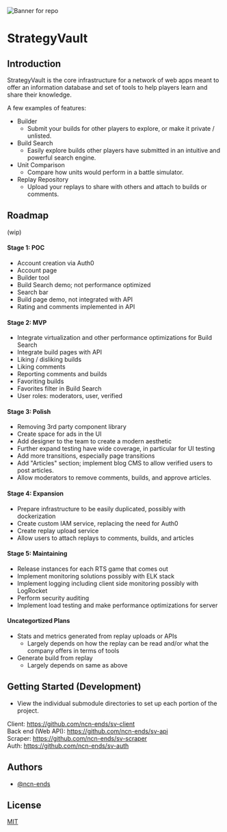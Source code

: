 <img src="https://i.imgur.com/EnAmPfX.png" alt="Banner for repo">

# StrategyVault

## Introduction  
  
StrategyVault is the core infrastructure for a network of web apps meant to offer an information database and set of tools to help players learn and share their knowledge. 
   
A few examples of features:  
- Builder
	- Submit your builds for other players to explore, or make it private / unlisted.
- Build Search
	- Easily explore builds other players have submitted in an intuitive and powerful search engine.
- Unit Comparison
	- Compare how units would perform in a battle simulator.
- Replay Repository
	- Upload your replays to share with others and attach to builds or comments.  
  
## Roadmap

(wip)

#### Stage 1: POC
- Account creation via Auth0  
- Account page
- Builder tool
- Build Search demo; not performance optimized
- Search bar
- Build page demo, not integrated with API
- Rating and comments implemented in API

#### Stage 2: MVP
- Integrate virtualization and other performance optimizations for Build Search
- Integrate build pages with API  
- Liking / disliking builds
- Liking comments
- Reporting comments and builds
- Favoriting builds
- Favorites filter in Build Search
- User roles: moderators, user, verified

#### Stage 3: Polish
- Removing 3rd party component library
- Create space for ads in the UI
- Add designer to the team to create a modern aesthetic
- Further expand testing have wide coverage, in particular for UI testing
- Add more transitions, especially page transitions
- Add "Articles" section; implement blog CMS to allow verified users to post articles.
- Allow moderators to remove comments, builds, and approve articles. 

#### Stage 4: Expansion
- Prepare infrastructure to be easily duplicated, possibly with dockerization
- Create custom IAM service, replacing the need for Auth0
- Create replay upload service
- Allow users to attach replays to comments, builds, and articles

#### Stage 5: Maintaining
- Release instances for each RTS game that comes out  
- Implement monitoring solutions possibly with ELK stack
- Implement logging including client side monitoring possibly with LogRocket
- Perform security auditing
- Implement load testing and make performance optimizations for server

#### Uncategortized Plans
- Stats and metrics generated from replay uploads or APIs
	- Largely depends on how the replay can be read and/or what the company offers in terms of tools
- Generate build from replay
	- Largely depends on same as above

## Getting Started (Development)

- View the individual submodule directories to set up each portion of the project.  
  
Client: https://github.com/ncn-ends/sv-client  
Back end (Web API): https://github.com/ncn-ends/sv-api  
Scraper: https://github.com/ncn-ends/sv-scraper  
Auth: https://github.com/ncn-ends/sv-auth  

## Authors

- [@ncn-ends](https://www.github.com/ncn-ends)


## License

[MIT](https://choosealicense.com/licenses/mit/)

